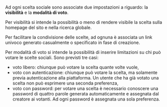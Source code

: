 Ad ogni scelta sociale sono associate due impostazioni a riguardo: la **visibilità** e la **modalità di voto**.

Per visibilità si intende la possibilità o meno di rendere visibile la scelta sulla homepage del sito e nella ricerca globale.

Per facilitare la condivisione delle scelte, ad ognuna è associata un link univoco generato casualmente o specificato in fase di creazione.

Per modalità di voto si intende la possibilità di inserire limitazioni su chi può votare le scelte sociali. Sono previsti tre casi:
- voto libero: chiunque può votare la scelta quante volte vuole,
- voto con autenticazione: chiunque può votare la scelta, ma solamente previa autenticazione alla piattaforma. Un utente che ha già votato una scelta non può esprimere una seconda preferenza,
- voto con password: per votare una scelta è necessario conoscere una password di quattro parole generata automaticamente e assegnata dal creatore ai votanti. Ad ogni password è assegnata una sola preferenza.